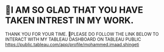# 📍I AM SO GLAD THAT YOU HAVE TAKEN INTREST IN MY WORK.
THANK YOU FOR YOUR TIME. 🔴PLEASE DO FOLLOW THE LINK BELOW TO INTERACT WITH MY TABLEAU
DASHBOARD ON TABLEAU PUBLIC
https://public.tableau.com/app/profile/mohammed.imaad.shingeti
